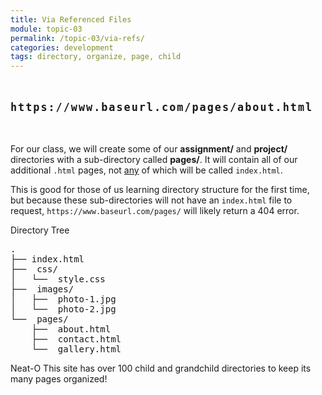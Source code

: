 ```yaml
---
title: Via Referenced Files
module: topic-03
permalink: /topic-03/via-refs/
categories: development
tags: directory, organize, page, child
---
```


<div class="divider-heading"></div>

<p style="font-size: 1.2em; font-weight: bold; letter-spacing: 2px; margin: 3rem 0;">
  <i class="fas fa-long-arrow-alt-right" style="color: #DF382C"></i>
  <span style="font-family: monospace;">https://www.baseurl.com/pages/about.html</span>
</p>


For our class, we will create some of our **assignment/** and **project/** directories with a sub-directory called **pages/**. It will contain all of our additional `.html` pages, not <u>any</u> of which will be called `index.html`.

This is good for those of us learning directory structure for the first time, but because these sub-directories will not have an `index.html` file to request, `https://www.baseurl.com/pages/` will likely return a 404 error.


<div id="code-heading">Directory Tree</div>
<pre id="bash">
.
├── index.html
├── <i class="far fa-folder-open"></i> css/
│   └── <i class="fab fa-css3-alt"></i> style.css
├── <i class="far fa-folder-open"></i> images/
│   ├── <i class="far fa-image"></i> photo-1.jpg
│   └── <i class="far fa-image"></i> photo-2.jpg
└── <i class="far fa-folder-open"></i> pages/
    ├── <i class="fab fa-html5"></i> about.html <i class="fas fa-long-arrow-alt-left bounce-x"></i>
    ├── <i class="fab fa-html5"></i> contact.html
    └── <i class="fab fa-html5"></i> gallery.html
</pre>


<span class="label label-success">Neat-O</span> This site has over 100 child and grandchild directories to keep its many pages organized!
